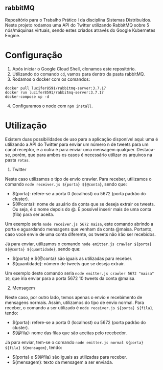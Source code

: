 ## rabbitMQ

Repositório para o Trabalho Prático I da disciplina Sistemas Distribuídos. Neste projeto rodamos uma API do Twitter utilizando RabbitMQ sobre 5 nós/máquinas virtuais, sendo estes criados através do Google Kubernetes Engine.

# Configuração
1. Após iniciar o Google Cloud Shell, clonamos este repositório.
2. Utilizando do comando `cd`, vamos para dentro da pasta rabbitMQ.
3. Rodamos o docker com os comandos:
```
docker pull lucifer8591/rabbitmq-server:3.7.17
docker run lucifer8591/rabbitmq-server:3.7.17
docker-compose up -d
```
4. Configuramos o node com `npm install`.

# Utilização
Existem duas possibilidades de uso para a aplicação disponível aqui: uma é utilizando a API do Twitter para enviar um número n de tweets para um canal receptor, e a outra é para enviar uma mensagem qualquer. Destaca-se, porém, que para ambos os casos é necessário utilizar os arquivos na pasta `rotas`.

1. Twitter

Neste caso utilizamos o tipo de envio crawler. Para receber, utilizamos o comando `node receiver.js ${porta} ${@conta}`, sendo que:
- ${porta}: refere-se a porta 0 (localhost) ou 5672 (porta padrão do cluster).
- ${@conta}: nome de usuário da conta que se deseja extrair os tweets. Ou seja, é o nome depois do @. É possível inserir mais de uma conta (fila) para ser aceita.

Um exemplo seria `node receiver.js 5672 maisa`, este comando abrindo a porta e aguardando mensagens que venham da conta @maisa. Portanto, caso você envie de uma conta diferente, os tweets não irão ser recebidos.

Já para enviar, utilizamos o comando `node emitter.js crawler ${porta} ${@conta} ${quantidade}`, sendo que:
- ${porta} e ${@conta} são iguais as utilizadas para receber.
- ${quantidade}: número de tweets que se deseja extrair.

Um exemplo deste comando seria `node emitter.js crawler 5672 "maisa" 10`, que iria enviar para a porta 5672 10 tweets da conta @maisa. 

2. Mensagem

Neste caso, por outro lado, temos apenas o envio e recebimento de mensagens normais. Assim, utilizamos do tipo de envio normal. Para receber, o comando a ser utilizado é `node receiver.js ${porta} ${fila}`, tendo:
- ${porta}: refere-se a porta 0 (localhost) ou 5672 (porta padrão do cluster).
- ${@fila}: nome das filas que são aceitas pelo recebedor. 

Já para enviar, tem-se o comando `node emitter.js normal ${porta} ${fila} ${mensagem}`, tendo:
- ${porta} e ${@fila} são iguais as utilizadas para receber. 
- ${mensagem}: texto da mensagem a ser enviada. 
